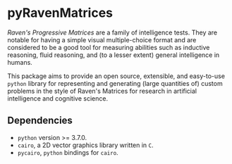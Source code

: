 # pyRavenMatrices

*Raven's Progressive Matrices* are a family of intelligence tests. They are 
notable for having a simple visual multiple-choice format and are considered 
to be a good tool for measuring abilities such as inductive reasoning, fluid 
reasoning, and (to a lesser extent) general intelligence in humans.

This package aims to provide an open source, extensible, and easy-to-use 
`python` library for representing and generating (large quantities of) custom 
problems in the style of Raven's Matrices for research in artificial 
intelligence and cognitive science.

## Dependencies

- `python` version >= 3.7.0.
- `cairo`, a 2D vector graphics library written in `C`. 
- `pycairo`, `python` bindings for `cairo`.